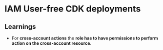 # IAM User-free CDK deployments

## Learnings

- For **cross-account actions** the **role has to have permissions to perform action on the cross-account resource**.
